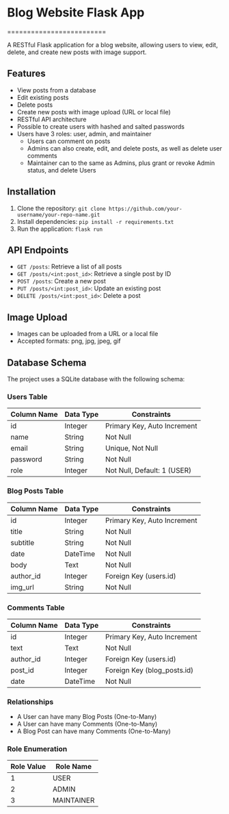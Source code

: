 # Blog Website Flask App
=========================

A RESTful Flask application for a blog website, allowing users to view, edit, delete, and create new posts with image support.

## Features

* View posts from a database
* Edit existing posts
* Delete posts
* Create new posts with image upload (URL or local file)
* RESTful API architecture
* Possible to create users with hashed and salted passwords
* Users have 3 roles: user, admin, and maintainer
  	+ Users can comment on posts
  	+ Admins can also create, edit, and delete posts, as well as delete user comments
  	+ Maintainer can to the same as Admins, plus grant or revoke Admin status, and delete Users
  

## Installation

1. Clone the repository: `git clone https://github.com/your-username/your-repo-name.git`
2. Install dependencies: `pip install -r requirements.txt`
3. Run the application: `flask run`

## API Endpoints

* `GET /posts`: Retrieve a list of all posts
* `GET /posts/<int:post_id>`: Retrieve a single post by ID
* `POST /posts`: Create a new post
* `PUT /posts/<int:post_id>`: Update an existing post
* `DELETE /posts/<int:post_id>`: Delete a post

## Image Upload

* Images can be uploaded from a URL or a local file
* Accepted formats: png, jpg, jpeg, gif

## Database Schema

The project uses a SQLite database with the following schema:

### Users Table

| Column Name | Data Type | Constraints |
|-------------|-----------|-------------|
| id          | Integer   | Primary Key, Auto Increment |
| name        | String    | Not Null |
| email       | String    | Unique, Not Null |
| password    | String    | Not Null |
| role        | Integer   | Not Null, Default: 1 (USER) |

### Blog Posts Table

| Column Name | Data Type | Constraints |
|-------------|-----------|-------------|
| id          | Integer   | Primary Key, Auto Increment |
| title       | String    | Not Null |
| subtitle    | String    | Not Null |
| date        | DateTime  | Not Null |
| body        | Text      | Not Null |
| author_id   | Integer   | Foreign Key (users.id) |
| img_url     | String    | Not Null |

### Comments Table

| Column Name | Data Type | Constraints |
|-------------|-----------|-------------|
| id          | Integer   | Primary Key, Auto Increment |
| text        | Text      | Not Null |
| author_id   | Integer   | Foreign Key (users.id) |
| post_id     | Integer   | Foreign Key (blog_posts.id) |
| date        | DateTime  | Not Null |

### Relationships

- A User can have many Blog Posts (One-to-Many)
- A User can have many Comments (One-to-Many)
- A Blog Post can have many Comments (One-to-Many)

### Role Enumeration

| Role Value | Role Name  |
|------------|------------|
| 1          | USER       |
| 2          | ADMIN      |
| 3          | MAINTAINER |

